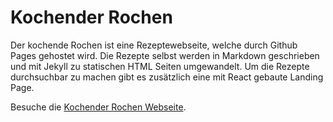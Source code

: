 # Kochender Rochen

Der kochende Rochen ist eine Rezeptewebseite, welche durch Github Pages gehostet wird.
Die Rezepte selbst werden in Markdown geschrieben und mit Jekyll zu statischen HTML Seiten umgewandelt.
Um die Rezepte durchsuchbar zu machen gibt es zusätzlich eine mit React gebaute Landing Page.

Besuche die [Kochender Rochen Webseite](https://kochender-rochen.krassnig.dev/).